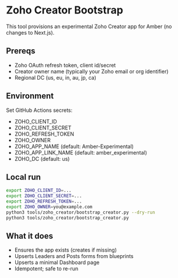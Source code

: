 # Zoho Creator Bootstrap

This tool provisions an experimental Zoho Creator app for Amber (no changes to Next.js).

## Prereqs

- Zoho OAuth refresh token, client id/secret
- Creator owner name (typically your Zoho email or org identifier)
- Regional DC (us, eu, in, au, jp, ca)

## Environment

Set GitHub Actions secrets:
- ZOHO_CLIENT_ID
- ZOHO_CLIENT_SECRET
- ZOHO_REFRESH_TOKEN
- ZOHO_OWNER
- ZOHO_APP_NAME (default: Amber-Experimental)
- ZOHO_APP_LINK_NAME (default: amber_experimental)
- ZOHO_DC (default: us)

## Local run

```bash
export ZOHO_CLIENT_ID=...
export ZOHO_CLIENT_SECRET=...
export ZOHO_REFRESH_TOKEN=...
export ZOHO_OWNER=you@example.com
python3 tools/zoho_creator/bootstrap_creator.py --dry-run
python3 tools/zoho_creator/bootstrap_creator.py
```

## What it does

- Ensures the app exists (creates if missing)
- Upserts Leaders and Posts forms from blueprints
- Upserts a minimal Dashboard page
- Idempotent; safe to re-run
